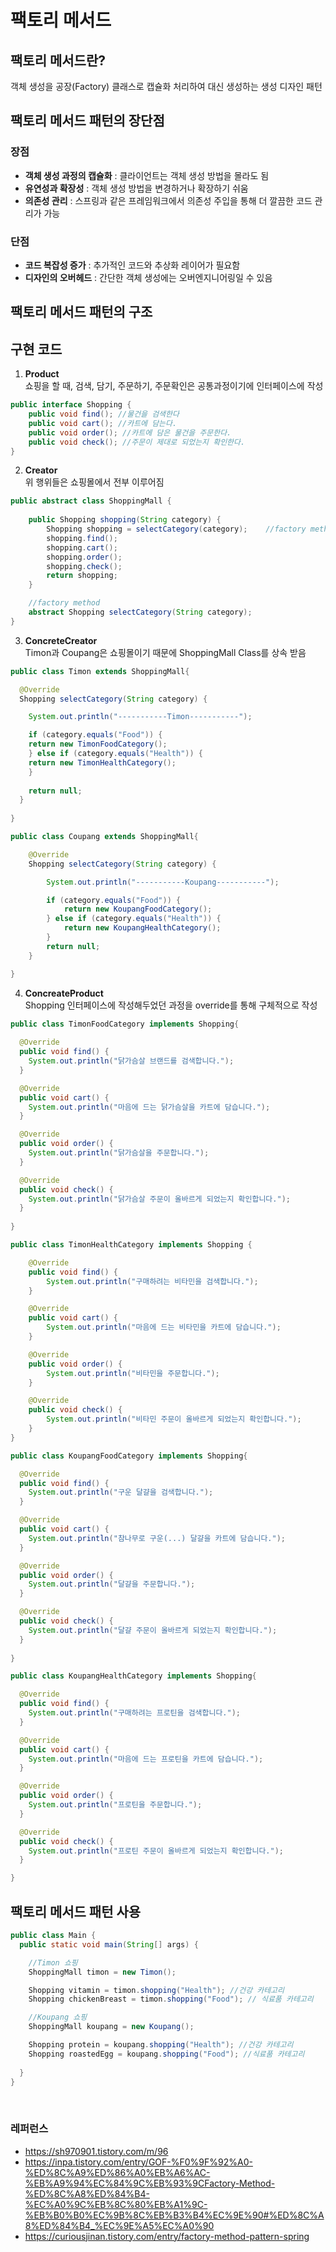 # 팩토리 메서드

## 팩토리 메서드란?
객체 생성을 공장(Factory) 클래스로 캡슐화 처리하여 대신 생성하는 생성 디자인 패턴

## 팩토리 메서드 패턴의 장단점

### 장점
- **객체 생성 과정의 캡슐화** : 클라이언트는 객체 생성 방법을 몰라도 됨
- **유연성과 확장성** : 객체 생성 방법을 변경하거나 확장하기 쉬움
- **의존성 관리** : 스프링과 같은 프레임워크에서 의존성 주입을 통해 더 깔끔한 코드 관리가 가능

### 단점
- **코드 복잡성 증가** : 추가적인 코드와 추상화 레이어가 필요함
- **디자인의 오버헤드** : 간단한 객체 생성에는 오버엔지니어링일 수 있음

## 팩토리 메서드 패턴의 구조

## 구현 코드
1. **Product** <br>
쇼핑을 할 때, 검색, 담기, 주문하기, 주문확인은 공통과정이기에 인터페이스에 작성
```java
public interface Shopping {
    public void find(); //물건을 검색한다
    public void cart(); //카트에 담는다.
    public void order(); //카트에 담은 물건을 주문한다.
    public void check(); //주문이 제대로 되었는지 확인한다.
}
```

2. **Creator** <br>
위 행위들은 쇼핑몰에서 전부 이루어짐
```java
public abstract class ShoppingMall {
    
    public Shopping shopping(String category) {
    	Shopping shopping = selectCategory(category);    //factory method 사용
    	shopping.find();
    	shopping.cart();
    	shopping.order();
    	shopping.check();
    	return shopping;
    }

    //factory method
    abstract Shopping selectCategory(String category);
}
```

3. **ConcreteCreator** <br>
Timon과 Coupang은 쇼핑몰이기 때문에 ShoppingMall Class를 상속 받음
```java
public class Timon extends ShoppingMall{

  @Override
  Shopping selectCategory(String category) {

    System.out.println("-----------Timon-----------");

    if (category.equals("Food")) {
  	return new TimonFoodCategory();
    } else if (category.equals("Health")) {
  	return new TimonHealthCategory();
    }
    
    return null;
  }
    
}
```

```java
public class Coupang extends ShoppingMall{

    @Override
    Shopping selectCategory(String category) {

        System.out.println("-----------Koupang-----------");

        if (category.equals("Food")) {
            return new KoupangFoodCategory();
        } else if (category.equals("Health")) {
            return new KoupangHealthCategory();
        }
        return null;
    }

}
```


4. **ConcreateProduct** <br>
Shopping 인터페이스에 작성해두었던 과정을 override를 통해 구체적으로 작성
```java
public class TimonFoodCategory implements Shopping{
	
  @Override
  public void find() {
  	System.out.println("닭가슴살 브랜드를 검색합니다.");
  }

  @Override
  public void cart() {
  	System.out.println("마음에 드는 닭가슴살을 카트에 담습니다.");
  }

  @Override
  public void order() {
  	System.out.println("닭가슴살을 주문합니다.");
  }

  @Override
  public void check() {
  	System.out.println("닭가슴살 주문이 올바르게 되었는지 확인합니다.");
  }
  
}
```

```java
public class TimonHealthCategory implements Shopping {

    @Override
    public void find() {
        System.out.println("구매하려는 비타민을 검색합니다.");
    }

    @Override
    public void cart() {
        System.out.println("마음에 드는 비타민을 카트에 담습니다.");
    }

    @Override
    public void order() {
        System.out.println("비타민을 주문합니다.");
    }

    @Override
    public void check() {
        System.out.println("비타민 주문이 올바르게 되었는지 확인합니다.");
    }
}
```

```java
public class KoupangFoodCategory implements Shopping{

  @Override
  public void find() {
  	System.out.println("구운 달걀을 검색합니다.");
  }

  @Override
  public void cart() {
  	System.out.println("참나무로 구운(...) 달걀을 카트에 담습니다.");
  }

  @Override
  public void order() {
  	System.out.println("달걀을 주문합니다.");
  }

  @Override
  public void check() {
  	System.out.println("달걀 주문이 올바르게 되었는지 확인합니다.");
  }
  
}
```

```java
public class KoupangHealthCategory implements Shopping{

  @Override
  public void find() {
  	System.out.println("구매하려는 프로틴을 검색합니다.");
  }

  @Override
  public void cart() {
  	System.out.println("마음에 드는 프로틴을 카트에 담습니다.");
  }

  @Override
  public void order() {
  	System.out.println("프로틴을 주문합니다.");
  }

  @Override
  public void check() {
  	System.out.println("프로틴 주문이 올바르게 되었는지 확인합니다.");
  }

}
```

## 팩토리 메서드 패턴 사용
```java
public class Main {
  public static void main(String[] args) {

    //Timon 쇼핑
    ShoppingMall timon = new Timon();

    Shopping vitamin = timon.shopping("Health"); //건강 카테고리
    Shopping chickenBreast = timon.shopping("Food"); // 식료품 카테고리

    //Koupang 쇼핑
    ShoppingMall koupang = new Koupang();

    Shopping protein = koupang.shopping("Health"); //건강 카테고리
    Shopping roastedEgg = koupang.shopping("Food"); //식료품 카테고리
    
  }
}
```

<br>

### 레퍼런스
- https://sh970901.tistory.com/m/96
- https://inpa.tistory.com/entry/GOF-%F0%9F%92%A0-%ED%8C%A9%ED%86%A0%EB%A6%AC-%EB%A9%94%EC%84%9C%EB%93%9CFactory-Method-%ED%8C%A8%ED%84%B4-%EC%A0%9C%EB%8C%80%EB%A1%9C-%EB%B0%B0%EC%9B%8C%EB%B3%B4%EC%9E%90#%ED%8C%A8%ED%84%B4_%EC%9E%A5%EC%A0%90
- https://curiousjinan.tistory.com/entry/factory-method-pattern-spring